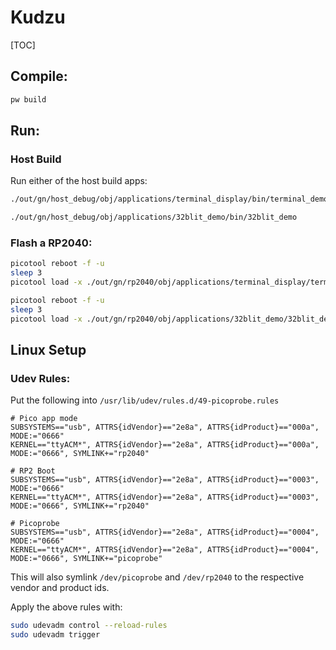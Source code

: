 # Kudzu

[TOC]

## Compile:

```sh
pw build
```

## Run:

### Host Build

Run either of the host build apps:

```sh
./out/gn/host_debug/obj/applications/terminal_display/bin/terminal_demo
```

```sh
./out/gn/host_debug/obj/applications/32blit_demo/bin/32blit_demo
```

### Flash a RP2040:

```sh
picotool reboot -f -u
sleep 3
picotool load -x ./out/gn/rp2040/obj/applications/terminal_display/terminal_demo.uf2
```

```sh
picotool reboot -f -u
sleep 3
picotool load -x ./out/gn/rp2040/obj/applications/32blit_demo/32blit_demo.uf2
```

## Linux Setup

### Udev Rules:

Put the following into `/usr/lib/udev/rules.d/49-picoprobe.rules`

```
# Pico app mode
SUBSYSTEMS=="usb", ATTRS{idVendor}=="2e8a", ATTRS{idProduct}=="000a", MODE:="0666"
KERNEL=="ttyACM*", ATTRS{idVendor}=="2e8a", ATTRS{idProduct}=="000a", MODE:="0666", SYMLINK+="rp2040"

# RP2 Boot
SUBSYSTEMS=="usb", ATTRS{idVendor}=="2e8a", ATTRS{idProduct}=="0003", MODE:="0666"
KERNEL=="ttyACM*", ATTRS{idVendor}=="2e8a", ATTRS{idProduct}=="0003", MODE:="0666", SYMLINK+="rp2040"

# Picoprobe
SUBSYSTEMS=="usb", ATTRS{idVendor}=="2e8a", ATTRS{idProduct}=="0004", MODE:="0666"
KERNEL=="ttyACM*", ATTRS{idVendor}=="2e8a", ATTRS{idProduct}=="0004", MODE:="0666", SYMLINK+="picoprobe"
```

This will also symlink `/dev/picoprobe` and `/dev/rp2040` to the respective
vendor and product ids.

Apply the above rules with:

```sh
sudo udevadm control --reload-rules
sudo udevadm trigger
```
